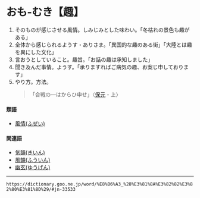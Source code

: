 # おも‐むき【趣】

1. そのものが感じさせる風情。しみじみとした味わい。「冬枯れの景色も趣がある」
2. 全体から感じられるようす・ありさま。「異国的な趣のある街」「大陸とは趣を異にした文化」
3. 言おうとしていること。趣旨。「お話の趣は承知しました」
4. 聞き及んだ事情。ようす。「承りますればご病気の趣、お案じ申しております」
5. やり方。方法。
    >「合戦の―はからひ申せ」〈[保元](https://dictionary.goo.ne.jp/word/%E4%BF%9D%E5%85%83%E7%89%A9%E8%AA%9E/#jn-201468)・上〉
        

#### 類語

-   [風情(ふぜい)](https://dictionary.goo.ne.jp/word/%E9%A2%A8%E6%83%85_%28%E3%81%B5%E3%81%9C%E3%81%84%29/#jn-192894)

#### 関連語

-   [気韻(きいん)](https://dictionary.goo.ne.jp/word/%E6%B0%97%E9%9F%BB/#jn-50418)
-   [風韻(ふういん)](https://dictionary.goo.ne.jp/word/%E9%A2%A8%E9%9F%BB/#jn-190171)
-   [幽玄(ゆうげん)](https://dictionary.goo.ne.jp/word/%E5%B9%BD%E7%8E%84/#jn-224081)

---
`https://dictionary.goo.ne.jp/word/%E8%B6%A3_%28%E3%81%8A%E3%82%82%E3%82%80%E3%81%8D%29/#jn-33533`